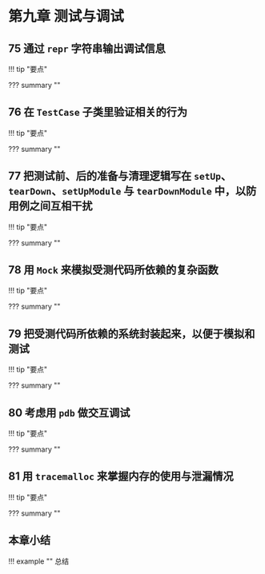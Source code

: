 # 第九章 测试与调试

<!-- -------------------------------------------------------------------------- -->
## 75 通过 `repr` 字符串输出调试信息

!!! tip "要点"


??? summary ""


<!-- -------------------------------------------------------------------------- -->
## 76 在 `TestCase` 子类里验证相关的行为

!!! tip "要点"


??? summary ""


<!-- -------------------------------------------------------------------------- -->
## 77 把测试前、后的准备与清理逻辑写在 `setUp`、`tearDown`、`setUpModule` 与 `tearDownModule` 中，以防用例之间互相干扰

!!! tip "要点"

??? summary ""


<!-- -------------------------------------------------------------------------- -->
## 78 用 `Mock` 来模拟受测代码所依赖的复杂函数

!!! tip "要点"

??? summary ""


<!-- -------------------------------------------------------------------------- -->
## 79 把受测代码所依赖的系统封装起来，以便于模拟和测试

!!! tip "要点"

??? summary ""


<!-- -------------------------------------------------------------------------- -->
## 80 考虑用 `pdb` 做交互调试

!!! tip "要点"

??? summary ""


<!-- -------------------------------------------------------------------------- -->
## 81 用 `tracemalloc` 来掌握内存的使用与泄漏情况

!!! tip "要点"

??? summary ""

<!-- -------------------------------------------------------------------------- -->

## 本章小结

!!! example ""
    总结
    
